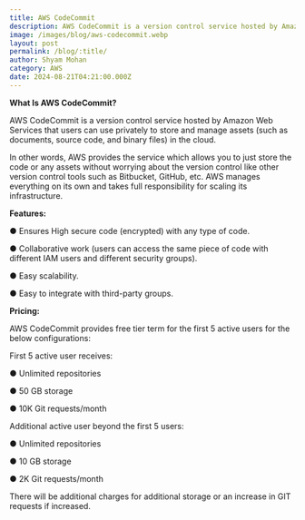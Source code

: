```yaml
---
title: AWS CodeCommit
description: AWS CodeCommit is a version control service hosted by Amazon Web Services
image: /images/blog/aws-codecommit.webp
layout: post
permalink: /blog/:title/
author: Shyam Mohan
category: AWS
date: 2024-08-21T04:21:00.000Z
---
```

**What Is AWS CodeCommit?**

AWS CodeCommit is a version control service hosted by Amazon Web Services that users can use privately to store and manage assets (such as documents, source code, and binary files) in the cloud.

In other words, AWS provides the service which allows you to just store the code or any assets without worrying about the version control like other version control tools such as Bitbucket, GitHub, etc. AWS manages everything on its own and takes full responsibility for scaling its infrastructure.

**Features:**

● Ensures High secure code (encrypted) with any type of code.

● Collaborative work (users can access the same piece of code with different IAM users and different security groups).

● Easy scalability.

● Easy to integrate with third-party groups.

**Pricing:**

AWS CodeCommit provides free tier term for the first 5 active users for the below configurations:

First 5 active user receives:

● Unlimited repositories

● 50 GB storage

● 10K Git requests/month

Additional active user beyond the first 5 users:

● Unlimited repositories

● 10 GB storage

● 2K Git requests/month

There will be additional charges for additional storage or an increase in GIT requests if increased.

